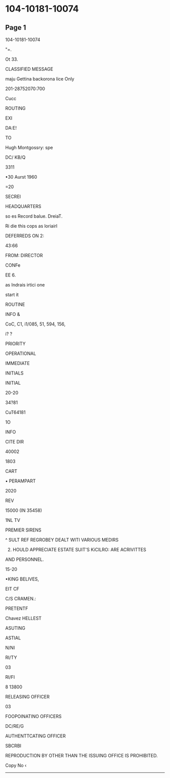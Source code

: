 # 104-10181-10074

## Page 1

104-10181-10074

"=.

Ot 33.

CLASSIFIED MESSAGE

maju Gettina backorona lice Only

201-28752070:700

Cucc

ROUTING

EXI

DA:E!

TO

Hugh Montgossry: spe

DC/ KB/Q

3311

•30 Aurst 1960

=20

SECREI

HEADQUARTERS

so es Record balue. DreiaT.

Ri die this cops as loriairl

DEFERREDS ON 2:

43:66

FROM: DIRECTOR

CONFe

EE 6.

as Indrais irtici one

start it

ROUTINE

INFO &

CoC, C1, i1/085, 51, 594, 156,

i? ?

PRIORITY

OPERATIONAL

IMMEDIATE

INITIALS

INITIAL

20-20

34?81

CuT64181

1O

INFO

CITE DIR

40002

1803

CART

• PERAMPART

2020

REV

15000 (IN 35458)

1NL TV

PREMIER SIRENS

^ SULT REF REGROBEY DEALT WITI VARIOUS MEDIRS

2. HOULD APPRECIATE ESTATE SUIT'S KiCILRO: ARE ACRIVITTES

AND PERSONNEL.

15-20

•KING BELIVES,

EIT CF

C/S CRAMEN.:

PRETENTF

Chavez HELLEST

ASUTING

ASTIAL

N/NI

RI/TY

03

RI/FI

8 13800

RELEASING OFFICER

03

FOOPOINATINO OFFICERS

DC/RE/G

AUTHENTTCATING OFFICER

SBCRBI

REPRODUCTION BY OTHER THAN THE ISSUING OFFICE IS PROHIBITED.

Copy No ‹

---

